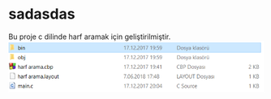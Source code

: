 # sadasdas
Bu proje c dilinde harf aramak için geliştirilmiştir.
![error](https://github.com/yazilimcii/sadasdas/blob/master/Ekran%20Al%C4%B1nt%C4%B1s%C4%B1.PNG)

